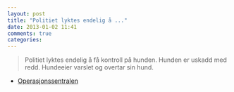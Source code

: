 ```yaml
---
layout: post
title: "Politiet lyktes endelig å ..."
date: 2013-01-02 11:41
comments: true
categories: 
---
```


> Politiet lyktes endelig å få kontroll på hunden. Hunden er uskadd med redd. Hundeeier varslet og overtar sin hund. 
- [Operasjonssentralen](https://twitter.com/oslopolitiops/statuses/286557876699406336)
